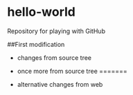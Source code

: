# hello-world
Repository for playing with GitHub

##First modification

- changes from source tree

- once more from source tree
=======
- alternative changes from web

